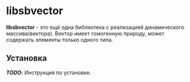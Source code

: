 # libsbvector

**libsbvector** - это ещё одна библиотека с реализацией динамического массива(вектора). Вектор имеет гомогенную природу, может содержать элементы только одного типа.

## Установка

**_TODO_:** Инструкция по установке.

<!--

## Небольшой туториал

- **Немного о потрохах**
  - В данной реализации память выделяется блочно. То есть минимальный размер непустого вектора - это размер одного такого блока.
  
--!>
